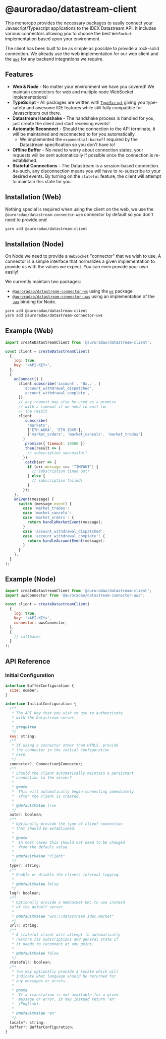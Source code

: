 # @auroradao/datastream-client

This monorepo provides the necessary packages to easily connect your Javascript/Typescript applications to the IDEX Datastream API. It includes various connectors allowing you to choose the best `WebSocket` implementation based upon your environment.

The client has been built to be as simple as possible to provide a rock-solid connection. We already use the web implementation for our web client and the [`uws`](https://github.com/uNetworking/uWebSockets) for any backend integrations we require.

## Features

- **Web & Node** - No matter your environment we have you covered! We maintain connectors for web and multiple node WebSocket implementations!
- **TypeScript** - All packages are written with [`TypeScript`](https://www.typescriptlang.org) giving you type-safety and awesome IDE features while still fully compatible for Javascripters out there.
- **Datastream Handshake** - The handshake process is handled for you, just create the client and start receiving events!
- **Automatic Reconnect** - Should the connection to the API terminate, it will be maintained and reconnected to for you automatically.
  - We implemented the `exponential-backoff` required by the Datastream specification so you don't have to!
- **Offline Buffer** - No need to worry about connection states, your requests will be sent automatically if possible once the connection is re-established.
- **Stateful Connections** - The Datastream is a session-based connection. As-such, any disconnection means you will have to re-subscribe to your desired events. By turning on the `stateful` feature, the client will attempt to maintain this state for you.

## Installation (Web)

Nothing special is required when using the client on the web, we use the `@auroradao/datastream-connector-web` connector by default so you don't need to provide one!

```bash
yarn add @auroradao/datastream-client
```

## Installation (Node)

On Node we need to provide a `WebSocket` "connector" that we wish to use. A connector is a simple interface that normalizes a given implementation to provide us with the values we expect. You can even provide your own easily!

We currently maintain two packages:

- [`@auroradao/datastream-connector-ws`](./packages/datastream-connector-ws) using the [`ws`](https://github.com/websockets/ws) package
- [`@auroradao/datastream-connector-uws`](./packages/datastream-connector-uws) using an implementation of the [`uws`](https://github.com/uNetworking/uWebSockets) binding for Node.

```bash
yarn add @auroradao/datastream-client
yarn add @auroradao/datastream-connector-uws
```

## Example (Web)

```javascript
import createDatastreamClient from '@auroradao/datastream-client';

const client = createDatastreamClient(
  {
    log: true,
    key: '<API-KEY>',
  },
  {
    onConnect() {
      client.subscribe('account', '0x..', [
        'account_withdrawal_dispatched',
        'account_withdrawal_complete',
      ]);
      // any request may also be used as a promise
      // with a timeout if we need to wait for
      // the result
      client
        .subscribe(
          'markets',
          ['ETH_AURA', 'ETH_IDXM'],
          ['market_orders', 'market_cancels', 'market_trades']
        )
        .promise({ timeout: 10000 })
        .then(result => {
          // subscription successful!
        })
        .catch(err => {
          if (err.message === 'TIMEOUT') {
            // subscription timed out!
          } else {
            // subscription failed!
          }
        });
    },
    onEvent(message) {
      switch (message.event) {
        case 'market_trades':
        case 'market_cancels':
        case 'market_orders': {
          return handleMarketEvent(message);
        }
        case 'account_withdrawal_dispatched':
        case 'account_withdrawal_complete': {
          return handleAccountEvent(message);
        }
      }
    },
  }
);
```

## Example (Node)

```javascript
import createDatastreamClient from '@auroradao/datastream-client';
import uwsConnector from '@auroradao/datastream-connector-uws';

const client = createDatastreamClient(
  {
    log: true,
    key: '<API-KEY>',
    connector: uwsConnector,
  },
  {
    // callbacks
  }
);
```

## API Reference

### Initial Configuration

```javascript
interface BufferConfiguration {
  size: number;
}

interface InitialConfiguration {
  /**
   * The API Key that you wish to use to authenticate
   * with the Datastream server.
   *
   * @required
   */
  key: string;
  /**
   * If using a connector other than HTML5, provide
   * the connector in the initial configuration
   * here.
   */
  connector?: Connection$Connector;
  /**
   * Should the client automatically maintain a persistent
   * connection to the server?
   *
   * @note
   *  This will automatically begin connecting immediately
   *  after the client is created.
   *
   * @defaultValue true
   */
  auto?: boolean;
  /**
   * Optionally provide the type of client connection
   * that should be established.
   *
   * @note
   *  In most cases this should not need to be changed
   *  from the default value.
   *
   * @defaultValue "client"
   */
  type?: string;
  /**
   * Enable or disable the clients internal logging.
   *
   * @defaultValue false
   */
  log?: boolean;
  /**
   * Optionally provide a WebSocket URL to use instead
   * of the default server.
   *
   * @defaultValue "wss://datastream.idex.market"
   */
  url?: string;
  /**
   * A stateful client will attempt to automatically
   * restore its subscriptions and general state if
   * it needs to reconnect at any point.
   *
   * @defaultValue false
   */
  stateful?: boolean;
  /**
   * You may optionally provide a locale which will
   * indicate what language should be returned for
   * any messages or errors.
   *
   * @note
   *  If a translation is not available for a given
   *  message or error, it may instead return "en"
   *  (English).
   *
   * @defaultValue "en"
   */
  locale?: string;
  buffer?: BufferConfiguration;
}
```
